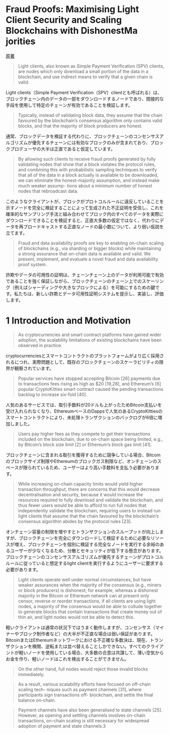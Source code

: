 # Fraud Proofs: Maximising Light Client Security and Scaling Blockchains with DishonestMa jorities

[原著](https://arxiv.org/pdf/1809.09044.pdf)

> Light clients, also known as Simple Payment Verification (SPV) clients, are nodes which only download a small portion of the data in a blockchain, and use indirect means to verify that a given chain is valid.

Light clients（Simple Payment Verification（SPV）clientとも呼ばれる）は、ブロックチェーン内のデータの一部をダウンロードするノードであり、間接的な手段を使用して特定のチェーンが有効であることを検証します。

> Typically, instead of validating block data, they assume that the chain favoured by the blockchain’s consensus algorithm only contains valid blocks, and that the majority of block producers are honest.

通常、ブロックデータを検証する代わりに、ブロックチェーンのコンセンサスアルゴリズムが優先するチェーンには有効なブロックのみが含まれており、ブロックプロデューサの大半は正直であると仮定しています。

> By allowing such clients to receive fraud proofs generated by fully validating nodes that show that a block violates the protocol rules, and combining this with probabilistic sampling techniques to verify that all of the data in a block actually is available to be downloaded, we can eliminate the honest-majority assumption, and instead make much weaker assump- tions about a minimum number of honest nodes that rebroadcast data.

このようなクライアントが、ブロックがプロトコルルールに違反していることを示すノードを完全に検証することによって生成された不正証明を受信し、これを確率的なサンプリング手法と組み合わせてブロック内のすべてのデータを実際にダウンロードできることを検証すると、正直大多数の仮定ではなく、代わりにデータを再ブロードキャストする正直なノードの最小数について、より弱い仮説を立てます。

> Fraud and data availability proofs are key to enabling on-chain scaling of blockchains (e.g., via sharding or bigger blocks) while maintaining a strong assurance that on-chain data is available and valid. We present, implement, and evaluate a novel fraud and data availability proof system.

詐欺やデータの可用性の証明は、チェーンチェーン上のデータが利用可能で有効であることを強く保証しながら、ブロックチェーンのチェーン上でのスケーリング（例えばシャーディングや大きなブロックによる）を可能にするための鍵です。私たちは、新しい詐欺とデータ可用性証明システムを提示し、実装し、評価します。

# 1 Introduction and Motivation

> As cryptocurrencies and smart contract platforms have gained wider adoption, the scalability limitations of existing blockchains have been observed in practice.

cryptocurrenciesとスマートコントラクトのプラットフォームがより広く採用されるにつれ、実際問題として、既存のブロックチェーンのスケーラビリティの限界が観察されています。
> Popular services have stopped accepting Bitcoin [26] payments due to transactions fees rising as high as $20 [19,28], and Ethereum’s [6] popular CryptoKitties smart contract caused the pending transactions backlog to increase six-fold [40].

人気のあるサービスでは、取引手数料が20ドルも上がったためBitcoin支払いを受け入れられなくなり、EthereumベースのDappsで人気のあるCryptoKittiesのスマートコントラクトにより、未処理トランザクションのバックログが6倍に増加しました。

> Users pay higher fees as they compete to get their transactions included on the blockchain, due to on-chain space being limited, e.g., by Bitcoin’s block size limit [2] or Ethereum’s block gas limit [41].

ブロックチェーンに含まれる取引を獲得するために競争している場合、Bitcoinのブロックサイズ制限やEthereumのブロックガス制限など、オンチェーンのスペースが限られているため、ユーザーはより高い手数料を支払う必要があります。

> While increasing on-chain capacity limits would yield higher transaction throughput, there are concerns that this would decrease decentralisation and security, because it would increase the resources required to fully download and validate the blockchain, and thus fewer users would be able to afford to run full nodes that independently validate the blockchain, requiring users to instead run light clients that assume that the chain favoured by the blockchain’s consensus algorithm abides by the protocol rules [23].

オンチェーン容量の制限を増やすとトランザクションのスループットが向上しますが、ブロックチェーンを完全にダウンロードして検証するために必要なリソースが増え、ブロックチェーンを個別に検証する完全なノードを実行する余裕のあるユーザーが少なくなるため、分散とセキュリティが低下する懸念があります。ブロックチェーンのコンセンサスアルゴリズムが優先するチェーンがプロトコルルールに従っていると想定するlight clientを実行するようにユーザーに要求する必要があります。

> Light clients operate well under normal circumstances, but have weaker assurances when the majority of the consensus (e.g., miners or block producers) is dishonest; for example, whereas a dishonest majority in the Bitcoin or Ethereum network can at present only censor, reverse or reorder transactions, if all clients are using light nodes, a majority of the consensus would be able to collude together to generate blocks that contain transactions that create money out of thin air, and light nodes would not be able to detect this.

軽いクライアントは通常の状況下ではうまく動作しますが、コンセンサス（マイナーやブロック制作者など）の大半が不正直な場合は弱い保証があります。 BitcoinまたはEthereumネットワークにおける不正確な多数決は、現在、トランザクションを検閲、逆転または並べ替えることしかできない。すべてのクライアントが軽いノードを使用している場合、大多数の合意は共謀して、薄い空気からお金を作り、軽いノードはこれを検出することができません。

> On the other hand, full nodes would reject those invalid blocks immediately.

> As a result, various scalability efforts have focused on off-chain scaling tech- niques such as payment channels [31], where participants sign transactions off- blockchain, and settle the final balance on-chain.

> Payment channels have also been generalised to state channels [25]. However, as opening and settling channels involves on-chain transactions, on-chain scaling is still necessary for widespread adoption of payment and state channels.3

